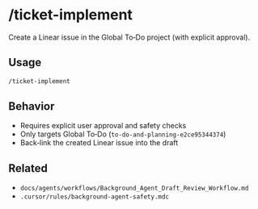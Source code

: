# /ticket-implement

Create a Linear issue in the Global To‑Do project (with explicit approval).

## Usage

```bash
/ticket-implement
```

## Behavior

- Requires explicit user approval and safety checks
- Only targets Global To‑Do (`to-do-and-planning-e2ce95344374`)
- Back‑link the created Linear issue into the draft

## Related

- `docs/agents/workflows/Background_Agent_Draft_Review_Workflow.md`
- `.cursor/rules/background-agent-safety.mdc`

